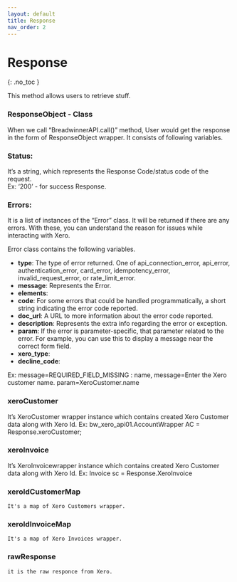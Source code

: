 ```yaml
---
layout: default
title: Response
nav_order: 2
---
```


# Response
{: .no_toc }

This method allows users to retrieve stuff.


### ResponseObject - Class
When we call “BreadwinnerAPI.call()” method, User would get the response in the form of ResponseObject wrapper. It consists of following variables.<br/>

### Status: 
It’s a string, which represents the Response Code/status code of the request. <br/>
Ex: ‘200’ - for success Response.

### Errors:
It is a list of instances of the “Error” class. It will be returned if there are any errors. With these, you can understand the reason for issues while interacting with Xero.

Error class contains the following variables.
<ul>
<li><b>type</b>: The type of error returned. One of api_connection_error, api_error, authentication_error, card_error, idempotency_error, invalid_request_error, or rate_limit_error.</li>
<li><b>message</b>: Represents the Error.</li>
<li><b>elements</b>:</li>
<li><b>code</b>: For some errors that could be handled programmatically, a short string indicating the error code reported.</li>
<li><b>doc_url</b>: A URL to more information about the error code reported.</li>
<li><b>description</b>: Represents the extra info regarding the error or exception.</li>
<li><b>param</b>: If the error is parameter-specific, that parameter related to the error. For example, you can use this to display a message near the correct form field.</li>
<li><b>xero_type</b>:</li>
<li><b>decline_code</b>:</li>
</ul>
Ex: message=REQUIRED_FIELD_MISSING : name, message=Enter the Xero customer name. param=XeroCustomer.name

### xeroCustomer
It’s XeroCustomer wrapper instance which contains created Xero Customer data along with Xero Id.
Ex: bw_xero_api01.AccountWrapper AC = Response.xeroCustomer;

### xeroInvoice
It’s XeroInvoicewrapper instance which contains created Xero Customer data along with Xero Id. 
Ex: Invoice sc = Response.XeroInvoice

### xeroIdCustomerMap
    It's a map of Xero Customers wrapper. 

### xeroIdInvoiceMap 
    It's a map of Xero Invoices wrapper.

### rawResponse
    it is the raw responce from Xero. 